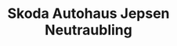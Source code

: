 ---
title: "Skoda Autohaus Jepsen Neutraubling"
url: /neutraubling/skoda-autohaus-jepsen-neutraubling/
shop: Autohaus
---